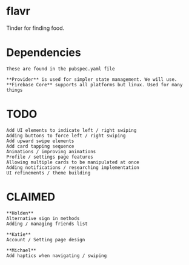 # flavr

Tinder for finding food.

# Dependencies
    These are found in the pubspec.yaml file

    **Provider** is used for simpler state management. We will use.
    **Firebase Core** supports all platforms but linux. Used for many things

# TODO
    Add UI elements to indicate left / right swiping
    Adding buttons to force left / right swiping
    Add upward swipe elements
    Add card tapping sequence
    Animations / improving animations
    Profile / settings page features
    Allowing multiple cards to be manipulated at once
    Adding notifications / researching implementation
    UI refinements / theme building


# CLAIMED
    **Holden**
    Alternative sign in methods
    Adding / managing friends list

    **Katie**
    Account / Setting page design

    **Michael**
    Add haptics when navigating / swiping